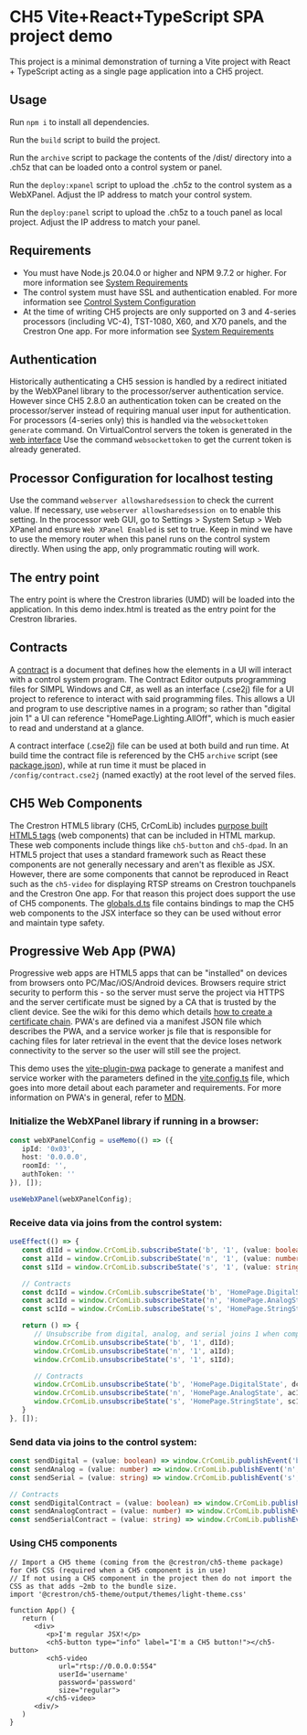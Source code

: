 # CH5 Vite+React+TypeScript SPA project demo

This project is a minimal demonstration of turning a Vite project with React + TypeScript acting as a single page application into a CH5 project.

## Usage
Run `npm i` to install all dependencies.

Run the `build` script to build the project.

Run the `archive` script to package the contents of the /dist/ directory into a .ch5z that can be loaded onto a control system or panel.

Run the `deploy:xpanel` script to upload the .ch5z to the control system as a WebXPanel. Adjust the IP address to match your control system.

Run the `deploy:panel` script to upload the .ch5z to a touch panel as local project. Adjust the IP address to match your panel.

## Requirements
 - You must have Node.js 20.04.0 or higher and NPM 9.7.2 or higher. For more information see [System Requirements](https://sdkcon78221.crestron.com/sdk/Crestron_HTML5UI/Content/Topics/QS-System-Requirements.htm)
 - The control system must have SSL and authentication enabled. For more information see [Control System Configuration](https://sdkcon78221.crestron.com/sdk/Crestron_HTML5UI/Content/Topics/Platforms/X-CS-Settings.htm)
 - At the time of writing CH5 projects are only supported on 3 and 4-series processors (including VC-4), TST-1080, X60, and X70 panels, and the Crestron One app. For more information see [System Requirements](https://sdkcon78221.crestron.com/sdk/Crestron_HTML5UI/Content/Topics/QS-System-Requirements.htm)

## Authentication
Historically authenticating a CH5 session is handled by a redirect initiated by the WebXPanel library to the processor/server authentication service. However since CH5 2.8.0 an authentication token can be created on the processor/server instead of requiring manual user input for authentication. For processors (4-series only) this is handled via the ```websockettoken generate``` command. On VirtualControl servers the token is generated in the [web interface](https://docs.crestron.com/en-us/8912/content/topics/configuration/Web-Configuration.htm?#Tokens)
Use the command ```websockettoken``` to get the current token is already generated.

## Processor Configuration for localhost testing
Use the command ```webserver allowsharedsession``` to check the current value. If necessary, use ```webserver allowsharedsession on``` to enable this setting.
In the processor web GUI, go to Settings > System Setup > Web XPanel and ensure ```Web XPanel Enabled``` is set to true.
Keep in mind we have to use the memory router when this panel runs on the control system directly. When using the app, only programmatic routing will work.

## The entry point
The entry point is where the Crestron libraries (UMD) will be loaded into the application. In this demo index.html is treated as the entry point for the Crestron libraries.

## Contracts
A [contract](https://sdkcon78221.crestron.com/sdk/Crestron_HTML5UI/Content/Topics/CE-Overview.htm) is a document that defines how the elements in a UI will interact with a control system program. The Contract Editor outputs programming files for SIMPL Windows and C#, as well as an interface (.cse2j) file for a UI project to reference to interact with said programming files. This allows a UI and program to use descriptive names in a program; so rather than "digital join 1" a UI can reference "HomePage.Lighting.AllOff", which is much easier to read and understand at a glance.

A contract interface (.cse2j) file can be used at both build and run time. At build time the contract file is referenced by the CH5 `archive` script (see [package.json](package.json)), while at run time it must be placed in `/config/contract.cse2j` (named exactly) at the root level of the served files.

## CH5 Web Components
The Crestron HTML5 library (CH5, CrComLib) includes [purpose built HTML5 tags](https://sdkcon78221.crestron.com/sdk/Crestron_HTML5UI/Content/Topics/UI-QS-Common-Attribute-Property.htm) (web components) that can be included in HTML markup. These web components include things like `ch5-button` and `ch5-dpad`. In an HTML5 project that uses a standard framework such as React these components are not generally necessary and aren't as flexible as JSX. However, there are some components that cannot be reproduced in React such as the `ch5-video` for displaying RTSP streams on Crestron touchpanels and the Crestron One app. For that reason this project does support the use of CH5 components. The [globals.d.ts](/src/globals.d.ts) file contains bindings to map the CH5 web components to the JSX interface so they can be used without error and maintain type safety.

## Progressive Web App (PWA)
Progressive web apps are HTML5 apps that can be "installed" on devices from browsers onto PC/Mac/iOS/Android devices. Browsers require strict security to perform this - so the server must serve the project via HTTPS and the server certificate must be signed by a CA that is trusted by the client device. See the wiki for this demo which details [how to create a certificate chain](https://github.com/jphillipsCrestron/ch5-react-ts-template/wiki/Creating-a-certificate-chain-(for-PWA)). PWA's are defined via a manifest JSON file which describes the PWA, and a service worker js file that is responsible for caching files for later retrieval in the event that the device loses network connectivity to the server so the user will still see the project.

This demo uses the [vite-plugin-pwa](https://github.com/vite-pwa/vite-plugin-pwa) package to generate a manifest and service worker with the parameters defined in the [vite.config.ts](vite.config.ts) file, which goes into more detail about each parameter and requirements. For more information on PWA's in general, refer to [MDN](https://developer.mozilla.org/en-US/docs/Web/Progressive_web_apps).

### Initialize the WebXPanel library if running in a browser:
```ts
const webXPanelConfig = useMemo(() => ({
   ipId: '0x03',
   host: '0.0.0.0',
   roomId: '',
   authToken: ''
}), []);

useWebXPanel(webXPanelConfig);
```

### Receive data via joins from the control system:
```ts
useEffect(() => {
   const d1Id = window.CrComLib.subscribeState('b', '1', (value: boolean) => setDigitalState(value));
   const a1Id = window.CrComLib.subscribeState('n', '1', (value: number) => setAnalogState(value));
   const s1Id = window.CrComLib.subscribeState('s', '1', (value: string) => setSerialState(value));

   // Contracts
   const dc1Id = window.CrComLib.subscribeState('b', 'HomePage.DigitalState', (value: boolean) => setDigitalContractState(value));
   const ac1Id = window.CrComLib.subscribeState('n', 'HomePage.AnalogState', (value: number) => setAnalogContractState(value));
   const sc1Id = window.CrComLib.subscribeState('s', 'HomePage.StringState', (value: string) => setSerial

   return () => {
      // Unsubscribe from digital, analog, and serial joins 1 when component unmounts
      window.CrComLib.unsubscribeState('b', '1', d1Id);
      window.CrComLib.unsubscribeState('n', '1', a1Id);
      window.CrComLib.unsubscribeState('s', '1', s1Id);

      // Contracts
      window.CrComLib.unsubscribeState('b', 'HomePage.DigitalState', dc1Id);
      window.CrComLib.unsubscribeState('n', 'HomePage.AnalogState', ac1Id);
      window.CrComLib.unsubscribeState('s', 'HomePage.StringState', sc1Id);
   }
}, []);
```

### Send data via joins to the control system:
```ts
const sendDigital = (value: boolean) => window.CrComLib.publishEvent('b', '1', value);
const sendAnalog = (value: number) => window.CrComLib.publishEvent('n', '1', value);
const sendSerial = (value: string) => window.CrComLib.publishEvent('s', '1', value);

// Contracts
const sendDigitalContract = (value: boolean) => window.CrComLib.publishEvent('b', 'HomePage.DigitalEvent', value);
const sendAnalogContract = (value: number) => window.CrComLib.publishEvent('n', 'HomePage.AnalogEvent', value);
const sendSerialContract = (value: string) => window.CrComLib.publishEvent('s', 'HomePage.StringEvent', value);
```

### Using CH5 components
```tsx
// Import a CH5 theme (coming from the @crestron/ch5-theme package) for CH5 CSS (required when a CH5 component is in use)
// If not using a CH5 component in the project then do not import the CSS as that adds ~2mb to the bundle size.
import '@crestron/ch5-theme/output/themes/light-theme.css'

function App() {
   return (
      <div>
         <p>I'm regular JSX!</p>
         <ch5-button type="info" label="I'm a CH5 button!"></ch5-button>
         <ch5-video 
            url="rtsp://0.0.0.0:554" 
            userId='username' 
            password='password' 
            size="regular">
         </ch5-video>
      <div/>
   )
}
```